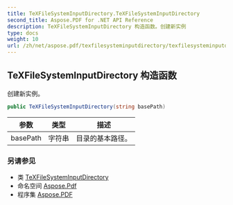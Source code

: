 ```yaml
---
title: TeXFileSystemInputDirectory.TeXFileSystemInputDirectory
second_title: Aspose.PDF for .NET API Reference
description: TeXFileSystemInputDirectory 构造函数。创建新实例
type: docs
weight: 10
url: /zh/net/aspose.pdf/texfilesysteminputdirectory/texfilesysteminputdirectory/
---
```

## TeXFileSystemInputDirectory 构造函数

创建新实例。

```csharp
public TeXFileSystemInputDirectory(string basePath)
```

| 参数 | 类型 | 描述 |
| --- | --- | --- |
| basePath | 字符串 | 目录的基本路径。 |

### 另请参见

* 类 [TeXFileSystemInputDirectory](../)
* 命名空间 [Aspose.Pdf](../../../aspose.pdf/)
* 程序集 [Aspose.PDF](../../../)